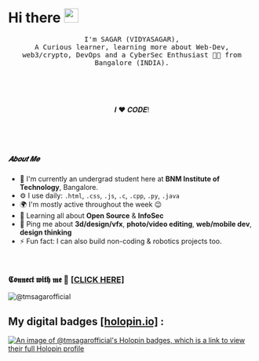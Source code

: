 # Hi there <img src="https://github.com/TheDudeThatCode/TheDudeThatCode/blob/master/Assets/Hi.gif" width="29"><br>
<p align="center"> 
  <samp>
I'm SAGAR (VIDYASAGAR),<br>A Curious learner, learning more about Web-Dev, web3/crypto, DevOps and a CyberSec Enthusiast 👨‍💻 from Bangalore (INDIA).
  </samp>
  <br/>
  <br/>
</p>
<br>
<br>
<p align="center">𝑰 ❤️ 𝑪𝑶𝑫𝑬!</p>
<p><br></p>
<p><br></p>



##### 𝑨𝒃𝒐𝒖𝒕 𝑴𝒆

- 🏢 I'm currently an undergrad student here at **BNM Institute of Technology**, Bangalore.
- ⚙️ I use daily:   `.html`, `.css`, `.js`, `.c`, `.cpp`, `.py`, `.java`
- 🌍 I'm mostly active throughout the week 😉
- 🌱 Learning all about **Open Source** & **InfoSec**
- 💬 Ping me about  **3d/design/vfx**, **photo/video editing**, **web/mobile dev**, **design thinking**
- ⚡️ Fun fact: I can also build non-coding & robotics projects too.

<br>



### 𝕮𝖔𝖓𝖓𝖊𝖈𝖙 𝖜𝖎𝖙𝖍 𝖒𝖊 :speech_balloon: [[CLICK HERE]](https://tmsagarofficial.bio.link/) 



![@tmsagarofficial](https://user-images.githubusercontent.com/110724849/193393731-8b447354-1d49-49e0-994a-5baf278abe16.png)

## My digital badges [[holopin.io]](https://holopin.io/) :

[![An image of @tmsagarofficial's Holopin badges, which is a link to view their full Holopin profile](https://holopin.me/tmsagarofficial)](https://holopin.io/@tmsagarofficial)



